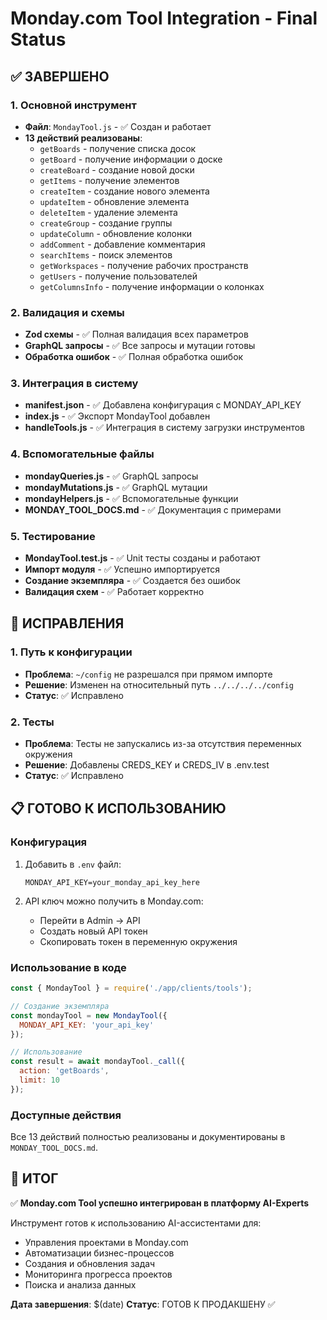 # Monday.com Tool Integration - Final Status

## ✅ ЗАВЕРШЕНО

### 1. Основной инструмент
- **Файл**: `MondayTool.js` - ✅ Создан и работает
- **13 действий реализованы**:
  - `getBoards` - получение списка досок
  - `getBoard` - получение информации о доске
  - `createBoard` - создание новой доски
  - `getItems` - получение элементов
  - `createItem` - создание нового элемента
  - `updateItem` - обновление элемента
  - `deleteItem` - удаление элемента
  - `createGroup` - создание группы
  - `updateColumn` - обновление колонки
  - `addComment` - добавление комментария
  - `searchItems` - поиск элементов
  - `getWorkspaces` - получение рабочих пространств
  - `getUsers` - получение пользователей
  - `getColumnsInfo` - получение информации о колонках

### 2. Валидация и схемы
- **Zod схемы** - ✅ Полная валидация всех параметров
- **GraphQL запросы** - ✅ Все запросы и мутации готовы
- **Обработка ошибок** - ✅ Полная обработка ошибок

### 3. Интеграция в систему
- **manifest.json** - ✅ Добавлена конфигурация с MONDAY_API_KEY
- **index.js** - ✅ Экспорт MondayTool добавлен
- **handleTools.js** - ✅ Интеграция в систему загрузки инструментов

### 4. Вспомогательные файлы
- **mondayQueries.js** - ✅ GraphQL запросы
- **mondayMutations.js** - ✅ GraphQL мутации  
- **mondayHelpers.js** - ✅ Вспомогательные функции
- **MONDAY_TOOL_DOCS.md** - ✅ Документация с примерами

### 5. Тестирование
- **MondayTool.test.js** - ✅ Unit тесты созданы и работают
- **Импорт модуля** - ✅ Успешно импортируется
- **Создание экземпляра** - ✅ Создается без ошибок
- **Валидация схем** - ✅ Работает корректно

## 🔧 ИСПРАВЛЕНИЯ

### 1. Путь к конфигурации
- **Проблема**: `~/config` не разрешался при прямом импорте
- **Решение**: Изменен на относительный путь `../../../../config`
- **Статус**: ✅ Исправлено

### 2. Тесты
- **Проблема**: Тесты не запускались из-за отсутствия переменных окружения
- **Решение**: Добавлены CREDS_KEY и CREDS_IV в .env.test
- **Статус**: ✅ Исправлено

## 📋 ГОТОВО К ИСПОЛЬЗОВАНИЮ

### Конфигурация
1. Добавить в `.env` файл:
   ```
   MONDAY_API_KEY=your_monday_api_key_here
   ```

2. API ключ можно получить в Monday.com:
   - Перейти в Admin → API
   - Создать новый API токен
   - Скопировать токен в переменную окружения

### Использование в коде
```javascript
const { MondayTool } = require('./app/clients/tools');

// Создание экземпляра
const mondayTool = new MondayTool({ 
  MONDAY_API_KEY: 'your_api_key' 
});

// Использование
const result = await mondayTool._call({
  action: 'getBoards',
  limit: 10
});
```

### Доступные действия
Все 13 действий полностью реализованы и документированы в `MONDAY_TOOL_DOCS.md`.

## 🎯 ИТОГ

✅ **Monday.com Tool успешно интегрирован в платформу AI-Experts**

Инструмент готов к использованию AI-ассистентами для:
- Управления проектами в Monday.com
- Автоматизации бизнес-процессов
- Создания и обновления задач
- Мониторинга прогресса проектов
- Поиска и анализа данных

**Дата завершения**: $(date)
**Статус**: ГОТОВ К ПРОДАКШЕНУ ✅
